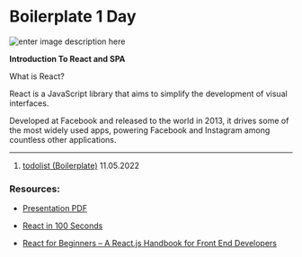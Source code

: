 # Boilerplate 1 Day

![enter image description here](https://blog.wildix.com/wp-content/uploads/2020/06/react-logo.jpg)

**Introduction To React and SPA**

What is React?

React is a JavaScript library that aims to simplify the development of visual interfaces.

Developed at Facebook and released to the world in 2013, it drives some of the most widely used apps, powering Facebook and Instagram among countless other applications.



---

1.  [todolist (Boilerplate)](https://github.com/FbW-E10/SPA-Lessons/tree/main/1-todolist) 11.05.2022


### Resources:

- [Presentation PDF]()

- [React in 100 Seconds](https://www.youtube.com/watch?v=Tn6-PIqc4UM)

- [React for Beginners – A React.js Handbook for Front End Developers](https://www.freecodecamp.org/news/react-beginner-handbook/)
